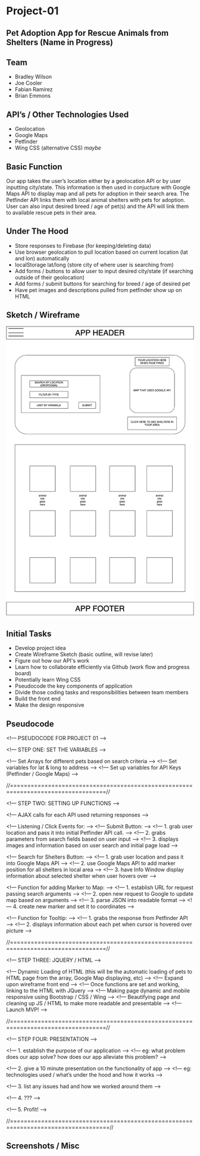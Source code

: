 # Project-01

## Pet Adoption App for Rescue Animals from Shelters (Name in Progress)

## Team

* Bradley Wilson
* Joe Cooler
* Fabian Ramirez
* Brian Emmons

## API’s / Other Technologies Used

* Geolocation
* Google Maps
* Petfinder
* Wing CSS (alternative CSS) *maybe*

## Basic Function

Our app takes the user’s location either by a geolocation API or by user inputting city/state. This information is then used in conjucture with Google Maps API to display map and all pets for adoption in their search area. The Petfinder API links them with local animal shelters with pets for adoption. User can also input desired breed / age of pet(s) and the API will link them to available rescue pets in their area.

## Under The Hood

* Store responses to Firebase (for keeping/deleting data)
* Use browser geolocation to pull location based on current location (lat and lon) automatically
* localStorage lat/long (store city of where user is searching from)
* Add forms / buttons to allow user to input desired city/state (if searching outside of their geolocation)
* Add forms / submit buttons for searching for breed / age of desired pet
* Have pet images and descriptions pulled from petfinder show up on HTML

## Sketch / Wireframe

![Wireframe](images/wireframe.png)

## Initial Tasks

* Develop project idea
* Create Wireframe Sketch (basic outline, will revise later)
* Figure out how our API's work
* Learn how to collaborate efficiently via Github (work flow and progress board)
* Potentially learn Wing CSS
* Pseudocode the key components of application
* Divide those coding tasks and responsibilities between team members
* Build the front end
* Make the design responsive

## Pseudocode

<!— PSEUDOCODE FOR PROJECT 01 —>

<!— STEP ONE: SET THE VARIABLES —>

<!— Set Arrays for different pets based on search criteria —>
<!— Set variables for lat & long to address —>
<!— Set up variables for API Keys (Petfinder / Google Maps) —>

//==================================================================================//

<!— STEP TWO: SETTING UP FUNCTIONS —>​

<!— AJAX calls for each API used returning responses —>

<!— Listening / Click Events for: —>
<!— Submit Button: —>
<!— 1. grab user location and pass it into initial Petfinder API call. —>
<!— 2. grabs parameters from search fields based on user input —>
<!— 3. displays images and information based on user search and initial page load —>

<!— Search for Shelters Button: —>
<!— 1. grab user location and pass it into Google Maps API —>
<!— 2. use Google Maps API to add marker position for all shelters in local area —>
<!— 3. have Info Window display information about selected shelter when user hovers over —>

<!— Function for adding Marker to Map: —>
<!— 1. establish URL for request passing search arguments —>
<!— 2. open new request to Google to update map based on arguments —>
<!— 3. parse JSON into readable format —>
<!— 4. create new marker and set it to coordinates —>

<!— Function for Tooltip: —>
<!— 1. grabs the response from Petfinder API —>
<!— 2. displays information about each pet when cursor is hovered over picture —>

//==================================================================================//

<!— STEP THREE: JQUERY / HTML —>

<!— Dynamic Loading of HTML (this will be the automatic loading of pets to HTML page from the array, Google Map displaying, etc) —>
<!— Expand upon wireframe front end —>
<!— Once functions are set and working, linking to the HTML with JQuery —>
<!— Making page dynamic and mobile responsive using Bootstrap / CSS / Wing —>
<!— Beautifying page and cleaning up JS / HTML to make more readable and presentable —>
<!— Launch MVP! —>

//==================================================================================//

<!— STEP FOUR: PRESENTATION —>

<!— 1. establish the purpose of our application —>
<!— eg: what problem does our app solve? how does our app alleviate this problem? —>

<!— 2. give a 10 minute presentation on the functionality of app —>
<!— eg: technologies used / what’s under the hood and how it works —>

<!— 3. list any issues had and how we worked around them —>

<!— 4. ??? —>

<!— 5. Profit! —>

//===================================================================================//

## Screenshots / Misc
